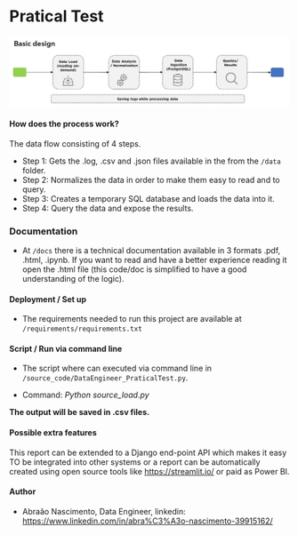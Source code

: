 # Pratical Test
![](images/basic_design.jpg)

#### How does the process work?
The data flow consisting of 4 steps. 

- Step 1: Gets the .log, .csv and .json files available in the  from the `/data` folder.
- Step 2: Normalizes the data in order to make them easy to read and to query.
- Step 3: Creates a temporary SQL database and loads the data into it.
- Step 4: Query the data and expose the results.

### Documentation
* At `/docs` there is a technical documentation available in 3 formats .pdf, .html, .ipynb. If you want to read and have a better experience reading it open the .html file (this code/doc is simplified to have a good understanding of the logic).

#### Deployment / Set up
* The requirements needed to run this project are available at `/requirements/requirements.txt` 

#### Script / Run via command line
* The script where can executed via command line in `/source_code/DataEngineer_PraticalTest.py`.
- Command: *Python source_load.py*

**The output will be saved in .csv files.**

#### Possible extra features
This report can be extended to a Django end-point API which makes it easy TO be integrated into other systems or a report can be automatically created using open source tools like https://streamlit.io/ or paid as Power BI. 

#### Author
* Abraão Nascimento, Data Engineer, linkedin: https://www.linkedin.com/in/abra%C3%A3o-nascimento-39915162/